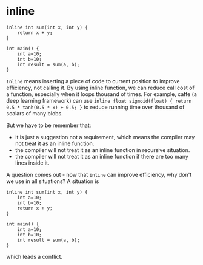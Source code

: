 # inline
```
inline int sum(int x, int y) {
    return x + y;
}

int main() {
    int a=10;
    int b=10;
    int result = sum(a, b);
}
```
`Inline` means inserting a piece of code to current position to improve efficiency, not calling it. By using inline function, we can reduce call cost of a function, especially when it loops thousand of times. For example, caffe (a deep learning framework) can use `inline float sigmoid(float) { return 0.5 * tanh(0.5 * x) + 0.5; }` to reduce running time over thousand of scalars of many blobs.

But we have to be remember that:
+ it is just a suggestion not a requirement, which means the compiler may not treat it as an inline function.
+ the compiler will not treat it as an inline function in recursive situation.
+ the compiler will not treat it as an inline function if there are too many lines inside it.

A question comes out - now that `inline` can improve efficiency, why don't we use in all situations? A situation is 
```
inline int sum(int x, int y) {
    int a=10;
    int b=10;
    return x + y;
}

int main() {
    int a=10;
    int b=10;
    int result = sum(a, b);
}
```
which leads a conflict.